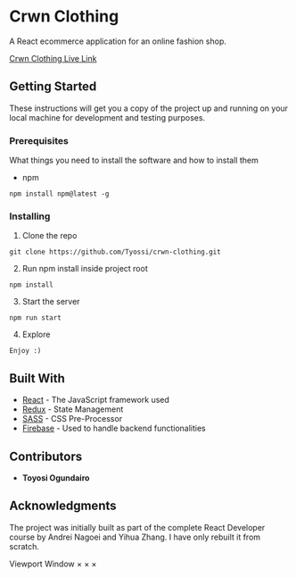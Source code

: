# Crwn Clothing

A React ecommerce application for an online fashion shop.

[Crwn Clothing Live Link](https://crwn-clothingline.herokuapp.com/)

## Getting Started

These instructions will get you a copy of the project up and running on your local machine for development and testing purposes.

### Prerequisites

What things you need to install the software and how to install them

- npm

```
npm install npm@latest -g
```

### Installing

1. Clone the repo

```
git clone https://github.com/Tyossi/crwn-clothing.git
```

2. Run npm install inside project root

```
npm install
```

3. Start the server

```
npm run start
```

4. Explore

```
Enjoy :)
```

## Built With

* [React](https://reactjs.org/) - The JavaScript framework used
* [Redux](https://redux.js.org/) - State Management
* [SASS](https://sass-lang.com/) - CSS Pre-Processor
* [Firebase](https://firebase.google.com/) - Used to handle backend functionalities

## Contributors

* **Toyosi Ogundairo**

## Acknowledgments

The project was initially built as part of the complete React Developer course by Andrei Nagoei and Yihua Zhang. I have only rebuilt it from scratch.


Viewport
Window
×
×
×
